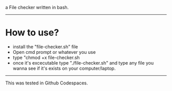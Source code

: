 a File checker written in bash.

-------------------------------
# How to use?
- install the "file-checker.sh" file
- Open cmd prompt or whatever you use
- type "chmod +x file-checker.sh
- once it's excecutable type "./file-checker.sh" and type any file you wanna see if it's exists on your computer/laptop.
-------------------------------------------------------------------------------------------------------------------------
This was tested in Github Codespaces.
